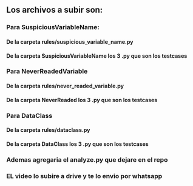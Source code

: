 ## Los archivos  a subir son:

### Para SuspiciousVariableName:

#### De la carpeta rules/suspicious_variable_name.py
#### De la carpeta SuspiciousVariableName los 3 .py que son los testcases


### Para NeverReadedVariable

#### De la carpeta rules/never_readed_variable.py
#### De la carpeta NeverReaded los 3 .py que son los testcases

### Para DataClass

#### De la carpeta  rules/dataclass.py
#### De la carpeta DataClass los 3 .py que son los testcases

### Ademas agregaria el analyze.py que dejare en el repo
### EL video lo subire a drive y te lo envio por whatsapp
